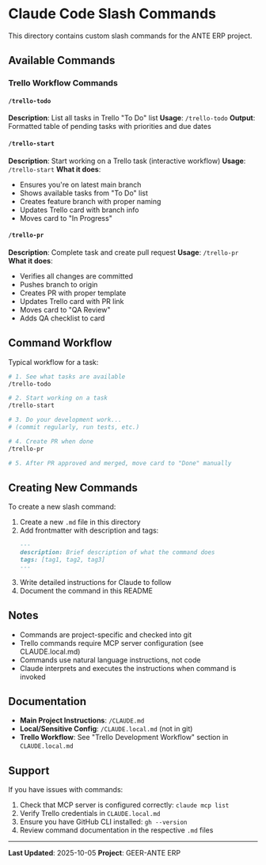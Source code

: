 # Claude Code Slash Commands

This directory contains custom slash commands for the ANTE ERP project.

## Available Commands

### Trello Workflow Commands

#### `/trello-todo`
**Description**: List all tasks in Trello "To Do" list
**Usage**: `/trello-todo`
**Output**: Formatted table of pending tasks with priorities and due dates

#### `/trello-start`
**Description**: Start working on a Trello task (interactive workflow)
**Usage**: `/trello-start`
**What it does**:
- Ensures you're on latest main branch
- Shows available tasks from "To Do" list
- Creates feature branch with proper naming
- Updates Trello card with branch info
- Moves card to "In Progress"

#### `/trello-pr`
**Description**: Complete task and create pull request
**Usage**: `/trello-pr`
**What it does**:
- Verifies all changes are committed
- Pushes branch to origin
- Creates PR with proper template
- Updates Trello card with PR link
- Moves card to "QA Review"
- Adds QA checklist to card

## Command Workflow

Typical workflow for a task:

```bash
# 1. See what tasks are available
/trello-todo

# 2. Start working on a task
/trello-start

# 3. Do your development work...
# (commit regularly, run tests, etc.)

# 4. Create PR when done
/trello-pr

# 5. After PR approved and merged, move card to "Done" manually
```

## Creating New Commands

To create a new slash command:

1. Create a new `.md` file in this directory
2. Add frontmatter with description and tags:
   ```markdown
   ---
   description: Brief description of what the command does
   tags: [tag1, tag2, tag3]
   ---
   ```
3. Write detailed instructions for Claude to follow
4. Document the command in this README

## Notes

- Commands are project-specific and checked into git
- Trello commands require MCP server configuration (see CLAUDE.local.md)
- Commands use natural language instructions, not code
- Claude interprets and executes the instructions when command is invoked

## Documentation

- **Main Project Instructions**: `/CLAUDE.md`
- **Local/Sensitive Config**: `/CLAUDE.local.md` (not in git)
- **Trello Workflow**: See "Trello Development Workflow" section in `CLAUDE.local.md`

## Support

If you have issues with commands:
1. Check that MCP server is configured correctly: `claude mcp list`
2. Verify Trello credentials in `CLAUDE.local.md`
3. Ensure you have GitHub CLI installed: `gh --version`
4. Review command documentation in the respective `.md` files

---
**Last Updated**: 2025-10-05
**Project**: GEER-ANTE ERP
